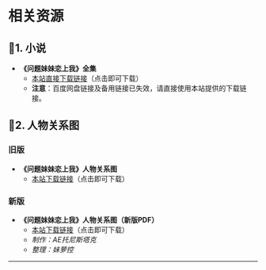 # 相关资源

## 📖1. 小说

- **《问题妹妹恋上我》全集**
  - [本站直接下载链接](/resources/问题妹妹恋上我1-1850.zip)（点击即可下载）
  - **注意**：百度网盘链接及备用链接已失效，请直接使用本站提供的下载链接。

## 👤2. 人物关系图

### 旧版
- **《问题妹妹恋上我》人物关系图**
  - [本站下载链接](/resources/《问题妹妹恋上我》人物关系图.jpg)（点击即可下载）

### 新版
- **《问题妹妹恋上我》人物关系图（新版PDF）**
  - [本站下载链接](/resources/《问题妹妹恋上我》人物关系图(新版).pdf)（点击即可下载）
   - *制作：AE托尼斯塔克*
   - *整理：妹萝控*

---
